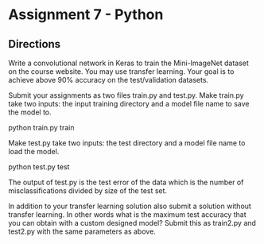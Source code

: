 # Assignment 7 - Python

## Directions
Write a convolutional network in Keras to train the Mini-ImageNet 
dataset on the course website. You may use transfer learning. Your
goal is to achieve above 90% accuracy on the test/validation datasets.

Submit your assignments as two files train.py and test.py. Make
train.py take two inputs: the input training directory
and a model file name to save the model to.

python train.py train <model file>

Make test.py take two inputs: the test directory
and a model file name to load the model.

python test.py test <model file>

The output of test.py is the test error of the data which is
the number of misclassifications divided by size of the test set.

In addition to your transfer learning solution also submit a
solution without transfer learning. In other words what is the
maximum test accuracy that you can obtain with a custom designed
model? Submit this as train2.py and test2.py with the same
parameters as above.
